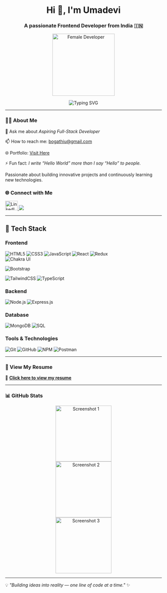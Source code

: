 <h1 align="center">Hi 👋, I'm Umadevi</h1>
<h3 align="center">A passionate Frontend Developer from India 🇮🇳</h3>

<p align="center">
  <a href="https://res.cloudinary.com/dk8x0cl0c/image/upload/v1759664912/coding_img_l57yfu.avif" target="_blank">
    <img src="https://res.cloudinary.com/dk8x0cl0c/image/upload/v1759664912/coding_img_l57yfu.avif" alt="Female Developer" width="200"/>
  </a>
</p>

<p align="center">
  <img src="https://readme-typing-svg.demolab.com?font=Poppins&weight=700&size=24&pause=1000&color=blue&center=true&width=400&lines=Aspiring+Full+Stack+Developer;React+%7C+Firebase+%7C+TailwindCSS;Building+Interactive+Web+Apps" alt="Typing SVG" />
</p>


---

### 👩‍💻 About Me   
<div align="left">
  <p>💬 Ask me about <i>Aspiring Full-Stack Developer</i></p>
  <p>📫 How to reach me: <a href="mailto:bogathiu@gmail.com">bogathiu@gmail.com</a></p>
  <p>🌐 Portfolio: <a href="https://uma-portfolio-azure.vercel.app/">Visit Here</a></p>
  <p>⚡ Fun fact: <i>I write “Hello World” more than I say “Hello” to people.</i></p>
  <p>Passionate about building innovative projects and continuously learning new technologies.</p>
</div>


### 🌐 Connect with Me  
<p align="left">
  <a href="https://www.linkedin.com/in/umadevi-bogathi-58404b312" target="_blank">
    <img src="https://raw.githubusercontent.com/rahuldkjain/github-profile-readme-generator/master/src/images/icons/Social/linked-in-alt.svg" alt="LinkedIn" height="30" width="40" />
  </a>
  <a href="mailto:bogathiu@gmail.com">
    <img src="https://img.shields.io/badge/Gmail-D14836?style=for-the-badge&logo=gmail&logoColor=black" />
  </a>
</p>

---

## 🚀 Tech Stack  

### Frontend  
![HTML5](https://img.shields.io/badge/HTML5-E34F26?style=for-the-badge&logo=html5&logoColor=white) 
![CSS3](https://img.shields.io/badge/CSS3-1572B6?style=for-the-badge&logo=css3&logoColor=white) 
![JavaScript](https://img.shields.io/badge/JavaScript-F7DF1E?style=for-the-badge&logo=javascript&logoColor=black) 
![React](https://img.shields.io/badge/React-20232A?style=for-the-badge&logo=react&logoColor=61DAFB) 
![Redux](https://img.shields.io/badge/Redux-764ABC?style=for-the-badge&logo=redux&logoColor=white)  
![Chakra UI](https://img.shields.io/badge/Chakra--UI-319795?style=for-the-badge&logo=chakra-ui&logoColor=white) 

![Bootstrap](https://img.shields.io/badge/Bootstrap-7952B3?style=for-the-badge&logo=bootstrap&logoColor=white) 

![TailwindCSS](https://img.shields.io/badge/Tailwind_CSS-38B2AC?style=for-the-badge&logo=tailwind-css&logoColor=white) 
![TypeScript](https://img.shields.io/badge/TypeScript-007ACC?style=for-the-badge&logo=typescript&logoColor=white)  

### Backend  
![Node.js](https://img.shields.io/badge/Node.js-43853D?style=for-the-badge&logo=node.js&logoColor=white) 
![Express.js](https://img.shields.io/badge/Express.js-000000?style=for-the-badge&logo=express&logoColor=white) 


### Database  
![MongoDB](https://img.shields.io/badge/MongoDB-4EA94B?style=for-the-badge&logo=mongodb&logoColor=white) 
![SQL](https://img.shields.io/badge/SQL-336791?style=for-the-badge&logo=postgresql&logoColor=white)  

### Tools & Technologies  
![Git](https://img.shields.io/badge/Git-F05032?style=for-the-badge&logo=git&logoColor=white) 
![GitHub](https://img.shields.io/badge/GitHub-181717?style=for-the-badge&logo=github&logoColor=white) 
![NPM](https://img.shields.io/badge/NPM-CB3837?style=for-the-badge&logo=npm&logoColor=white) 
![Postman](https://img.shields.io/badge/Postman-FF6C37?style=for-the-badge&logo=postman&logoColor=white) 


---

### 📄 View My Resume  
🎯 [**Click here to view my resume**](https://drive.google.com/file/d/1iCDrxeXZ_oqKYqxy1j_tnil9FMNFn_FI/preview)

---

### 📊 GitHub Stats  

<p align="center">
  <img src="https://res.cloudinary.com/dk8x0cl0c/image/upload/v1759552394/Screenshot_2025-10-04_095922_rzce9u.png" alt="Screenshot 1" height="180"/>
  <br/>
  <img src="https://res.cloudinary.com/dk8x0cl0c/image/upload/v1759552363/Screenshot_2025-10-04_095941_k5u98t.png" alt="Screenshot 2" height="180"/>
  <br/>
  <img src="https://res.cloudinary.com/dk8x0cl0c/image/upload/v1759497814/Screenshot_2025-10-03_185315_yxjytt.png" alt="Screenshot 3" height="180"/>
</p>

---

💡 *"Building ideas into reality — one line of code at a time."* ✨
